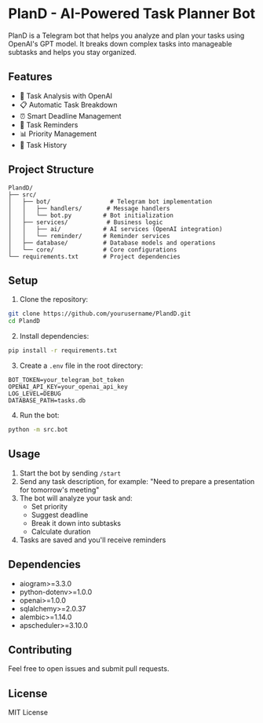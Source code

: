# PlanD - AI-Powered Task Planner Bot

PlanD is a Telegram bot that helps you analyze and plan your tasks using OpenAI's GPT model. It breaks down complex tasks into manageable subtasks and helps you stay organized.

## Features

- 🤖 Task Analysis with OpenAI
- 📋 Automatic Task Breakdown
- ⏰ Smart Deadline Management
- 🔔 Task Reminders
- 📊 Priority Management
- 💾 Task History

## Project Structure

```
PlandD/
├── src/
│   ├── bot/                 # Telegram bot implementation
│   │   ├── handlers/       # Message handlers
│   │   └── bot.py         # Bot initialization
│   ├── services/           # Business logic
│   │   ├── ai/            # AI services (OpenAI integration)
│   │   └── reminder/      # Reminder services
│   ├── database/          # Database models and operations
│   └── core/              # Core configurations
└── requirements.txt       # Project dependencies
```

## Setup

1. Clone the repository:
```bash
git clone https://github.com/yourusername/PlandD.git
cd PlandD
```

2. Install dependencies:
```bash
pip install -r requirements.txt
```

3. Create a `.env` file in the root directory:
```env
BOT_TOKEN=your_telegram_bot_token
OPENAI_API_KEY=your_openai_api_key
LOG_LEVEL=DEBUG
DATABASE_PATH=tasks.db
```

4. Run the bot:
```bash
python -m src.bot
```

## Usage

1. Start the bot by sending `/start`
2. Send any task description, for example:
   "Need to prepare a presentation for tomorrow's meeting"
3. The bot will analyze your task and:
   - Set priority
   - Suggest deadline
   - Break it down into subtasks
   - Calculate duration
4. Tasks are saved and you'll receive reminders

## Dependencies

- aiogram>=3.3.0
- python-dotenv>=1.0.0
- openai>=1.0.0
- sqlalchemy>=2.0.37
- alembic>=1.14.0
- apscheduler>=3.10.0

## Contributing

Feel free to open issues and submit pull requests.

## License

MIT License
